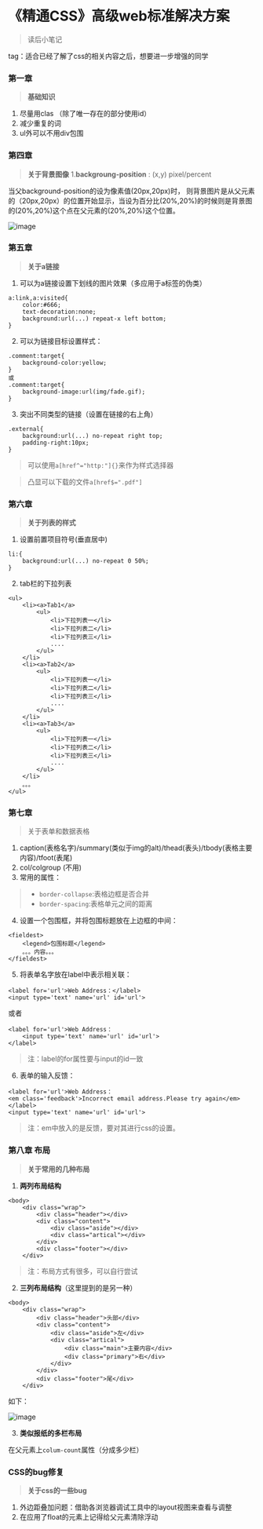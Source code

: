 # 《精通CSS》高级web标准解决方案  

> 读后小笔记

tag：适合已经了解了css的相关内容之后，想要进一步增强的同学

### 第一章 
> **基础知识**

1. 尽量用clas （除了唯一存在的部分使用id）
2. 减少重复的词
3. ul外可以不用div包围

### 第四章
> **关于背景图像**
1.**backgroung-position** : (x,y) pixel/percent

当父background-position的设为像素值(20px,20px)时，
则背景图片是从父元素的（20px,20px）的位置开始显示，当设为百分比(20%,20%)的时候则是背景图的(20%,20%)这个点在父元素的(20%,20%)这个位置。

![image](http://note.youdao.com/yws/public/resource/b472221a7f8e76e37c0df837d17c7653/xmlnote/E96FF7906306470E922092762D5994B7/2044)



### 第五章
> **关于a链接**

1. 可以为a链接设置下划线的图片效果（多应用于a标签的伪类）
```
a:link,a:visited{
    color:#666;
    text-decoration:none;
    background:url(...) repeat-x left bottom;
}
```
2. 可以为链接目标设置样式：
```
.comment:target{
    background-color:yellow;
}
或
.comment:target{
    background-image:url(img/fade.gif);
}
```
3. 突出不同类型的链接（设置在链接的右上角）
```
.external{
    background:url(...) no-repeat right top;
    padding-right:10px;
}
```
> 可以使用`a[href^="http:"]{}`来作为样式选择器

> 凸显可以下载的文件`a[href$=".pdf"]`

### 第六章
> **关于列表的样式**

1. 设置前置项目符号(垂直居中)
```
li:{
    background:url(...) no-repeat 0 50%;
}
```

2. tab栏的下拉列表
```
<ul>
    <li><a>Tab1</a>
        <ul>
            <li>下拉列表一</li>
            <li>下拉列表二</li>
            <li>下拉列表三</li>
            ....
        </ul>
    </li>
    <li><a>Tab2</a>
        <ul>
            <li>下拉列表一</li>
            <li>下拉列表二</li>
            <li>下拉列表三</li>
            ....
        </ul>
    </li>
    <li><a>Tab3</a>
        <ul>
            <li>下拉列表一</li>
            <li>下拉列表二</li>
            <li>下拉列表三</li>
            ....
        </ul>
    </li>
    。。。
</ul>
```

### 第七章
> 关于表单和数据表格

1. caption(表格名字)/summary(类似于img的alt)/thead(表头)/tbody(表格主要内容)/tfoot(表尾)
2. col/colgroup (不用)
3. 常用的属性：
> + `border-collapse`:表格边框是否合并
> + `border-spacing`:表格单元之间的距离

4. 设置一个包围框，并将包围标题放在上边框的中间：
```
<fieldest>
    <legend>包围标题</legend>
    。。。内容。。。
</fieldest>
```
5. 将表单名字放在label中表示相关联：
```
<label for='url'>Web Address：</label>
<input type='text' name='url' id='url'>
```
或者
```
<label for='url'>Web Address：
    <input type='text' name='url' id='url'>
</label>

```
> 注：label的for属性要与input的id一致

6. 表单的输入反馈：
```
<label for='url'>Web Address：
<em class='feedback'>Incorrect email address.Please try again</em>
</label>
<input type='text' name='url' id='url'>
```
> 注：em中放入的是反馈，要对其进行css的设置。

### 第八章 布局
> **关于常用的几种布局**

1. **两列布局结构**
```
<body>
    <div class="wrap">
        <div class="header"></div>
        <div class="content">
            <div class="aside"></div>
            <div class="artical"></div>
        </div>
        <div class="footer"></div>
    </div>
```
> 注：布局方式有很多，可以自行尝试

2. **三列布局结构**（这里提到的是另一种）
```
<body>
    <div class="wrap">
        <div class="header">头部</div>
        <div class="content">
            <div class="aside">左</div>
            <div class="artical">
                <div class="main">主要内容</div>
                <div class="primary">右</div>
            </div>
        </div>
        <div class="footer">尾</div>
    </div>
```
如下：

![image](http://note.youdao.com/yws/public/resource/b472221a7f8e76e37c0df837d17c7653/xmlnote/03901DD92F864ED58A200848DD9B3D09/2003)

3. **类似报纸的多栏布局**

在父元素上`colum-count`属性（分成多少栏）


### CSS的bug修复
> **关于css的一些bug**

1. 外边距叠加问题：借助各浏览器调试工具中的layout视图来查看与调整
2. 在应用了float的元素上记得给父元素清除浮动

